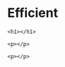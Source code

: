 Efficient
=========

<!DOCTYPE html>

  <head>
  
  </head>
  
  <body>
  
    <h1></h1>

    <p></p>
    
    <p></p>
  
  
  </body>
  
  
